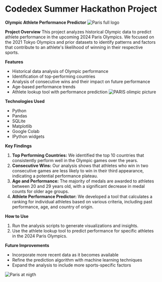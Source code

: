 # Codedex Summer Hackathon Project

**Olympic Athlete Performance Predictor**
![Paris full logo](https://github.com/user-attachments/assets/c0cc8893-12b0-4081-b171-b02aedb9f40d)

**Project Overview**
This project analyzes historical Olympic data to predict athlete performance in the upcoming 2024 Paris Olympics. We focused on the 2021 Tokyo Olympics and prior datasets to identify patterns and factors that contribute to an athlete's likelihood of winning in their respective sports.

**Features**

- Historical data analysis of Olympic performance
- Identification of top-performing countries
- Analysis of consecutive wins and their impact on future performance
- Age-based performance trends
- Athlete lookup tool with performance prediction
![PARIS olimpic picture](https://github.com/user-attachments/assets/bc7313ae-6cb6-4cc2-8d40-7118a3147625)

**Technologies Used**

- Python
- Pandas
- SQLite
- Matplotlib
- Google Colab
- IPython widgets

**Key Findings**

1. **Top Performing Countries:** We identified the top 10 countries that consistently perform well in the Olympic games over the years.
2. **Consecutive Wins:** Our analysis shows that athletes who win in two consecutive games are less likely to win in their third appearance, indicating a potential performance plateau.
3. **Age and Performance:** The majority of medals are awarded to athletes between 20 and 29 years old, with a significant decrease in medal counts for older age groups.
4. **Athlete Performance Predictor:** We developed a tool that calculates a ranking for individual athletes based on various criteria, including past performance, age, and country of origin.

**How to Use**
1. Run the analysis scripts to generate visualizations and insights.
2. Use the athlete lookup tool to predict performance for specific athletes in the 2024 Paris Olympics.

**Future Improvements**

- Incorporate more recent data as it becomes available
- Refine the prediction algorithm with machine learning techniques
- Expand the analysis to include more sports-specific factors

![Paris at nigth](https://github.com/user-attachments/assets/730adddc-3e2e-4a4a-a4db-50fd6a524873)

